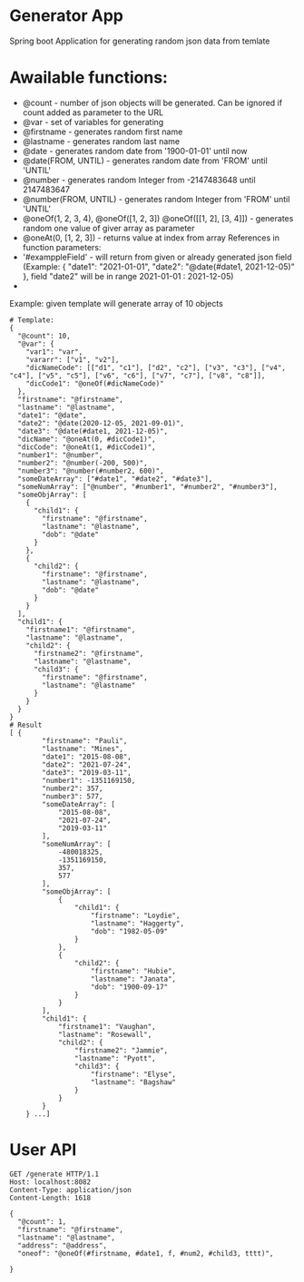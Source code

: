 # Generator App
Spring boot Application for generating random json data from temlate
# Awailable functions:
* @count - number of json objects will be generated. Can be ignored if count added as parameter to the URL
* @var - set of variables for generating
* @firstname - generates random first name
* @lastname - generates random last name
* @date - generates random date from '1900-01-01' until now
* @date(FROM, UNTIL) - generates random date from 'FROM' until 'UNTIL'
* @number - generates random Integer from -2147483648 until 2147483647
* @number(FROM, UNTIL) - generates random Integer from 'FROM' until 'UNTIL'
* @oneOf(1, 2, 3, 4), @oneOf([1, 2, 3]) @oneOf([[1, 2], [3, 4]]) - generates random one value of giver array as parameter
* @oneAt(0, [1, 2, 3]) - returns value at index from array
References in function parameters:
* '#examppleField' - will return from given or already generated json field 
 (Example: { "date1": "2021-01-01", "date2": "@date(#date1, 2021-12-05)" }, field "date2" will be in range 2021-01-01 : 2021-12-05)
*
Example:
given template will generate array of 10 objects
```
# Template:
{
  "@count": 10,
  "@var": {
    "var1": "var",
    "vararr": ["v1", "v2"],
    "dicNameCode": [["d1", "c1"], ["d2", "c2"], ["v3", "c3"], ["v4", "c4"], ["v5", "c5"], ["v6", "c6"], ["v7", "c7"], ["v8", "c8"]],
    "dicCode1": "@oneOf(#dicNameCode)"
  },
  "firstname": "@firstname",
  "lastname": "@lastname",
  "date1": "@date",
  "date2": "@date(2020-12-05, 2021-09-01)",
  "date3": "@date(#date1, 2021-12-05)",
  "dicName": "@oneAt(0, #dicCode1)",
  "dicCode": "@oneAt(1, #dicCode1)",
  "number1": "@number",
  "number2": "@number(-200, 500)",
  "number3": "@number(#number2, 600)",
  "someDateArray": ["#date1", "#date2", "#date3"],
  "someNumArray": ["@number", "#number1", "#number2", "#number3"],
  "someObjArray": [
    {
      "child1": {
        "firstname": "@firstname",
        "lastname": "@lastname",
        "dob": "@date"
      }
    },
    {
      "child2": {
        "firstname": "@firstname",
        "lastname": "@lastname",
        "dob": "@date"
      }
    }
  ],
  "child1": {
    "firstname1": "@firstname",
    "lastname": "@lastname",
    "child2": {
      "firstname2": "@firstname",
      "lastname": "@lastname",
      "child3": {
        "firstname": "@firstname",
        "lastname": "@lastname"
      }
    }
  }
}
# Result
[ {
        "firstname": "Pauli",
        "lastname": "Mines",
        "date1": "2015-08-08",
        "date2": "2021-07-24",
        "date3": "2019-03-11",
        "number1": -1351169150,
        "number2": 357,
        "number3": 577,
        "someDateArray": [
            "2015-08-08",
            "2021-07-24",
            "2019-03-11"
        ],
        "someNumArray": [
            -480018325,
            -1351169150,
            357,
            577
        ],
        "someObjArray": [
            {
                "child1": {
                    "firstname": "Loydie",
                    "lastname": "Haggerty",
                    "dob": "1982-05-09"
                }
            },
            {
                "child2": {
                    "firstname": "Hubie",
                    "lastname": "Janata",
                    "dob": "1900-09-17"
                }
            }
        ],
        "child1": {
            "firstname1": "Vaughan",
            "lastname": "Rosewall",
            "child2": {
                "firstname2": "Jammie",
                "lastname": "Pyott",
                "child3": {
                    "firstname": "Elyse",
                    "lastname": "Bagshaw"
                }
            }
        }
    } ...]
```
# User API
```
GET /generate HTTP/1.1
Host: localhost:8082
Content-Type: application/json
Content-Length: 1618

{
  "@count": 1,
  "firstname": "@firstname",
  "lastname": "@lastname",
  "address": "@address",
  "oneof": "@oneOf(#firstname, #date1, f, #num2, #child3, tttt)",

}
```
